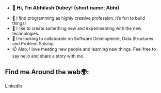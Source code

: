 - ### 👋 Hi, I’m Abhilash Dubey! (short name: Abhi)
- 👀 I find programming as highly creative profession. It’s fun to build things!
- 🌱 I like to create something new and experimenting with the new technologies.
- 💞️ I’m looking to collaborate on Software Development, Data Structures and Problem Solving
- 📫 Also, I love meeting new people and learning new things. Feel free to say hello and share a story with me.

## Find me Around the web🌍:
<a href="https://www.linkedin.com/in/abhilash-dubey/">LinkedIn</a>
<!---
Abhilash-du/Abhilash-du is a ✨ special ✨ repository because its `README.md` (this file) appears on your GitHub profile.
You can click the Preview link to take a look at your changes.
--->
